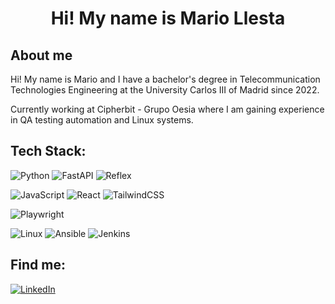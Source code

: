 <h1 align="center">Hi! My name is Mario Llesta </h1>
<p align="center"> </p>


## About me

Hi! My name is Mario and I have a bachelor's degree in Telecommunication Technologies Engineering at the University Carlos III of Madrid since 2022.

Currently working at Cipherbit - Grupo Oesia where I am gaining experience in QA testing automation and Linux systems.


##
## Tech Stack:

![Python](https://img.shields.io/badge/Python-3776AB?style=for-the-badge&logo=python&logoColor=white&labelColor=101010)
![FastAPI](https://img.shields.io/badge/FastAPI-009688?style=for-the-badge&logo=fastapi&logoColor=white&labelColor=101010)
![Reflex](https://img.shields.io/badge/Reflex-6e56cf?style=for-the-badge&logo=&logoColor=white&labelColor=101010)

![JavaScript](https://img.shields.io/badge/JavaScript-F7DF1E?style=for-the-badge&logo=javascript&logoColor=white&labelColor=101010)
![React](https://img.shields.io/badge/React-61DAFB?style=for-the-badge&logo=react&logoColor=white&labelColor=101010)
![TailwindCSS](https://img.shields.io/badge/TailwindCSS-06B6D4?style=for-the-badge&logo=tailwindcss&logoColor=white&labelColor=101010)

![Playwright](https://img.shields.io/badge/Playwright-45BA4B?style=for-the-badge&logo=playwright&logoColor=white&labelColor=101010)

![Linux](https://img.shields.io/badge/Linux-FCC624?style=for-the-badge&logo=linux&logoColor=white&labelColor=101010)
![Ansible](https://img.shields.io/badge/Ansible-EE0000?style=for-the-badge&logo=ansible&logoColor=white&labelColor=101010)
![Jenkins](https://img.shields.io/badge/Jenkins-D24939?style=for-the-badge&logo=jenkins&logoColor=white&labelColor=101010)

##
## Find me:
[![LinkedIn](https://img.shields.io/badge/LinkedIn-Mario_Llesta-0A66C2?style=for-the-badge&logo=linkedin&logoColor=white&labelColor=101010)](https://www.linkedin.com/in/mario-llesta)
